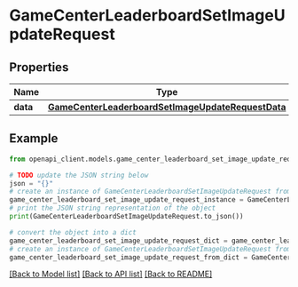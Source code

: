 # GameCenterLeaderboardSetImageUpdateRequest


## Properties

Name | Type | Description | Notes
------------ | ------------- | ------------- | -------------
**data** | [**GameCenterLeaderboardSetImageUpdateRequestData**](GameCenterLeaderboardSetImageUpdateRequestData.md) |  | 

## Example

```python
from openapi_client.models.game_center_leaderboard_set_image_update_request import GameCenterLeaderboardSetImageUpdateRequest

# TODO update the JSON string below
json = "{}"
# create an instance of GameCenterLeaderboardSetImageUpdateRequest from a JSON string
game_center_leaderboard_set_image_update_request_instance = GameCenterLeaderboardSetImageUpdateRequest.from_json(json)
# print the JSON string representation of the object
print(GameCenterLeaderboardSetImageUpdateRequest.to_json())

# convert the object into a dict
game_center_leaderboard_set_image_update_request_dict = game_center_leaderboard_set_image_update_request_instance.to_dict()
# create an instance of GameCenterLeaderboardSetImageUpdateRequest from a dict
game_center_leaderboard_set_image_update_request_from_dict = GameCenterLeaderboardSetImageUpdateRequest.from_dict(game_center_leaderboard_set_image_update_request_dict)
```
[[Back to Model list]](../README.md#documentation-for-models) [[Back to API list]](../README.md#documentation-for-api-endpoints) [[Back to README]](../README.md)


